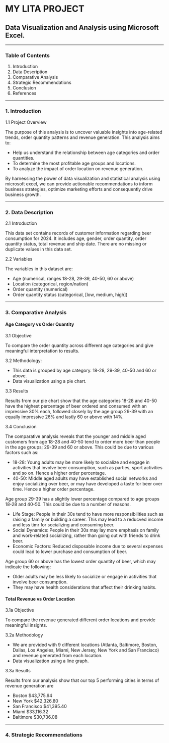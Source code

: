 # MY LITA PROJECT
## Data Visualization and Analysis using Microsoft Excel.
-----
### Table of Contents
1) Introduction
2) Data Description
3) Comparative Analysis
4) Strategic Recommendations
5) Conclusion
6) References
-------
### 1. Introduction
1.1 Project Overview

The purpose of this analysis is to uncover valuable insights into age-related trends, order quantity patterns and revenue generation. This analysis aims to:

- Help us understand the relationship between age categories and order quantities.
- To determine the most profitable age groups and locations.
- To analyze the impact of order location on revenue generation.

By harnessing the power of data visualization and statistical analysis using microsoft excel, we can provide actionable recommendations to inform business strategies, optimize marketing efforts and consequently drive business growth.

-------
### 2. Data Description

2.1 Introduction

This data set contains records of customer information regarding beer consumption for 2024. It includes age, gender, order quantity, order quantity status, total revenue and ship date. There are no missing or duplicate values in this data set.

2.2 Variables

The variables in this dataset are:
- Age (numerical, ranges 18-28, 29-39, 40-50, 60 or above)
- Location (categorical, region/nation)
- Order quantity (numerical)
- Order quantity status (categorical, [low, medium, high])
------
### 3. Comparative Analysis

#### Age Category vs Order Quantity

3.1 Objective

To compare the order quantity across different age categories and give meaningful interpretation to results.

3.2 Methodology: 

- This data is grouped by age category. 18-28, 29-39, 40-50 and 60 or above.
- Data visualization using a pie chart.

3.3 Results

Results from our pie chart show that the age categories 18-28 and 40-50 have the highest percentage of beer ordered and consumed with an impressive 30% each, followed closely by the age group 29-39 with an equally impressive 26% and lastly 60 or above with 14%. 

3.4 Conclusion 

The comparative analysis reveals that the younger and middle aged customers from age 18-28 and 40-50 tend to order more beer than people in the age groups; 29-39 and 60 or above. This could be due to various factors such as:

- 18-28: Young adults may be more likely to socialize and engage in activities that involve beer consumption, such as parties, sport activities and so on. Hence a higher order percentage.
- 40-50: Middle aged adults may have established social networks and enjoy socializing over beer, or may have developed a taste for beer over time. Hence a higher order percentage.

Age group 29-39 has a slightly lower percentage compared to age groups 18-28 and 40-50. This could be due to a number of reasons.

- Life Stage: People in their 30s tend to  have more responsibilities such as raising a family or building a career. This may lead to a reducved income and less timr for socializing and consuming beer.
- Social Dynamics: People in their 30s may lay more emphasis on family and work-related socializing, rather than going out with friends to drink beer.
- Economic Factors: Reduced disposable income due to several expenses could lead to lower purchase and consumption of beer.

Age group 60 or above has the lowest order quantity of beer, which may indicate the following:

- Older adults may be less likely to socialize or engage in activities that involve beer consumption.
- They may have health considerations that affect their drinking habits.

#### Total Revenue vs Order Location

3.1a Objective

To compare the revenue generated different order locations and provide meaningful insights.

3.2a Methodology

- We are provided with 9 different locations (Atlanta, Baltimore, Boston, Dallas, Los Angeles, Miami, New Jersey, New York and San Francisco) and revenue generated from each location.
- Data visualization using a line graph.

3.3a Results

Results from our analysis show that our top 5 performing cities in terms of revenue generation are 

- Boston $43,775.64
- New York $42,326.80
- San Francisco $41,395.40
- Miami $33,116.32
- Baltimore $30,736.08



-----

### 4. Strategic Recommendations



